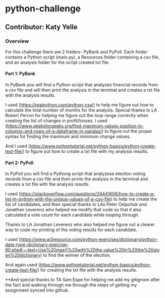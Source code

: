 # python-challenge
## Contributor: Katy Yelle
### Overview
For this challenge there are 2 folders- PyBank and PyPoll. Each folder contains a Python script (main.py), a Resources folder containing a csv file, and an analysis folder for the script created txt file. 

#### Part 1: PyBank
In PyBank you will find a Python script that analyzes financial records from a csv file and will then print the analysis in the terminal and creates a txt file with the analysis results.

I used (https://realpython.com/python-csv/) to help me figure out how to calculate the total number of months for the analysis. 
Special thanks to LA Robert Perron for helping me figure out the loop range correctly when creating the list of changes in profit/losses.
I used (https://www.geeksforgeeks.org/find-maximum-values-position-in-columns-and-rows-of-a-dataframe-in-pandas/) to figure out the proper syntax for finding the maximum and minimum change values.

And I used (https://www.pythontutorial.net/python-basics/python-create-text-file/) to figure out how to create a txt file with my analysis results.

#### Part 2: PyPoll
In PyPoll you will find a Pythong script that analyzese election voting records from a csv file and then prints the analysis in the terminal and creates a txt file with the analysis results. 

I used (https://stackoverflow.com/questions/24441606/how-to-create-a-list-in-python-with-the-unique-values-of-a-csv-file) to help me create the list of candidates, and then special thanks to LAs Peter Osipchuk and Jonathan Leverenz who helped me modify that code so that it also calculated a vote count for each candidate while looping through.

Thanks to LA Jonathan Leverenz who also helped me figure out a clearer way to code my printing of the voting results for each candidate. 

I used (https://www.w3resource.com/python-exercises/dictionary/python-data-type-dictionary-exercise-80.php#:~:text=Use%20max()%20with%20the,value%20in%20the%20given%20dictionary) to find the winner of the election.

And again used (https://www.pythontutorial.net/python-basics/python-create-text-file/) for creating the txt file with the analysis results. 

**And special thanks to TA Sam Espe for helping me add my gitignore after the fact and walking through me through the steps of getting my assignment synced into github.